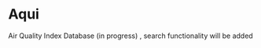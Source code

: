 # Aqui
Air Quality Index Database (in progress) , search functionality will be added
<imc src="https://imgur.com/rYFxurT">
